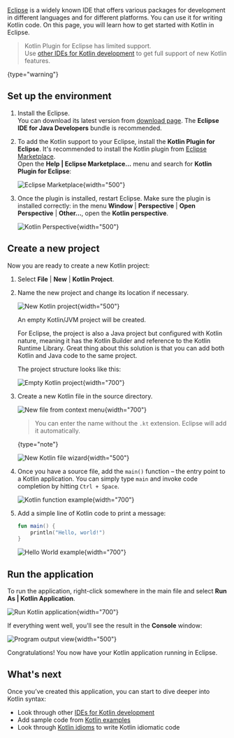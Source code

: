 [//]: # (title: Eclipse)

[Eclipse](https://www.eclipse.org/downloads/) is a widely known IDE that offers various packages for development in
different languages and for different platforms. You can use it for writing Kotlin code. On this page, you will learn
how to get started with Kotlin in Eclipse.

> Kotlin Plugin for Eclipse has limited support.  
> Use [other IDEs for Kotlin development](ide-overview.md) to get full support of new Kotlin features.
>
{type="warning"}

## Set up the environment

1. Install the Eclipse.  
   You can download its latest version from [download page](https://www.eclipse.org/downloads/).
   The **Eclipse IDE for Java Developers** bundle is recommended.

2. To add the Kotlin support to your Eclipse, install the **Kotlin Plugin for Eclipse**.
   It's recommended to install the Kotlin plugin from [Eclipse Marketplace](https://marketplace.eclipse.org/content/kotlin-plugin-eclipse).   
   Open the **Help \| Eclipse Marketplace...** menu and search for **Kotlin Plugin for Eclipse**: 

   ![Eclipse Marketplace](eclipse-marketplace.png){width="500"}

3. Once the plugin is installed, restart Eclipse. Make sure the plugin is installed correctly:
   in the menu **Window** | **Perspective** | **Open Perspective** | **Other...**, open the **Kotlin perspective**.

   ![Kotlin Perspective](eclipse-open-perspective.png){width="500"}

## Create a new project

Now you are ready to create a new Kotlin project:

1. Select **File** | **New** | **Kotlin Project**.
2. Name the new project and change its location if necessary.

   ![New Kotlin project](eclipse-project-name.png){width="500"}

   An empty Kotlin/JVM project will be created.

   For Eclipse, the project is also a Java project but configured with Kotlin nature, meaning it has the Kotlin
   Builder and reference to the Kotlin Runtime Library. Great thing about this solution is that you can add both Kotlin and
   Java code to the same project.

   The project structure looks like this:

   ![Empty Kotlin project](eclipse-empty-project.png){width="700"}

3. Create a new Kotlin file in the source directory.

   ![New file from context menu](eclipse-new-file.png){width="700"}

   > You can enter the name without the `.kt` extension. Eclipse will add it automatically.
   >
   {type="note"}

   ![New Kotlin file wizard](eclipse-file-name.png){width="500"}

4. Once you have a source file, add the `main()` function – the entry point to a Kotlin application. 
   You can simply type `main` and invoke code completion by hitting `Ctrl + Space`.

   ![Kotlin function example](eclipse-main.png){width="700"}

5. Add a simple line of Kotlin code to print a message:

   ```kotlin
   fun main() {
       println("Hello, world!")
   }
   ```

   ![Hello World example](eclipse-hello-world.png){width="700"}

## Run the application

To run the application, right-click somewhere in the main file and select **Run As | Kotlin Application**.

![Run Kotlin application](eclipse-run-as.png){width="700"}

If everything went well, you'll see the result in the **Console** window:

![Program output view](eclipse-output.png){width="500"}

Congratulations! You now have your Kotlin application running in Eclipse.

## What's next

Once you’ve created this application, you can start to dive deeper into Kotlin syntax:

* Look through other [IDEs for Kotlin development](ide-overview.md)
* Add sample code from [Kotlin examples](https://play.kotlinlang.org/byExample/overview)
* Look through [Kotlin idioms](idioms.md) to write Kotlin idiomatic code